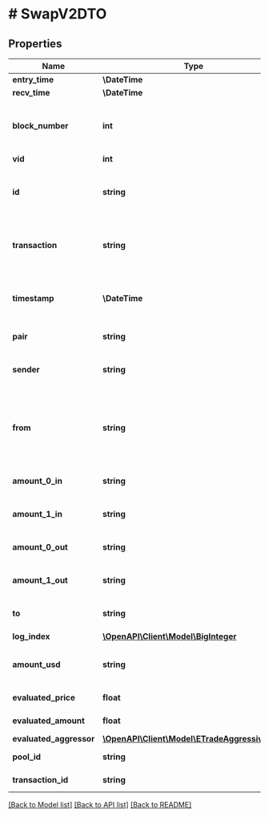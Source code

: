 # # SwapV2DTO

## Properties

Name | Type | Description | Notes
------------ | ------------- | ------------- | -------------
**entry_time** | **\DateTime** |  | [optional]
**recv_time** | **\DateTime** |  | [optional]
**block_number** | **int** | Number of block in which entity was recorded. | [optional]
**vid** | **int** |  | [optional]
**id** | **string** | Transaction hash plus index in Transaction swap array. | [optional]
**transaction** | **string** | Reference to transaction swap was included in. | [optional]
**timestamp** | **\DateTime** | Timestamp of swap, used for sorted lookups. | [optional]
**pair** | **string** | Reference to pair. | [optional]
**sender** | **string** | Address that initiated the swap. | [optional]
**from** | **string** | The EOA (Externally Owned Account) that initiated the transaction. | [optional]
**amount_0_in** | **string** | Amount of token0 sold. | [optional]
**amount_1_in** | **string** | Amount of token1 sold. | [optional]
**amount_0_out** | **string** | Amount of token0 received. | [optional]
**amount_1_out** | **string** | Amount of token1 received. | [optional]
**to** | **string** | Recipient of output tokens. | [optional]
**log_index** | [**\OpenAPI\Client\Model\BigInteger**](BigInteger.md) |  | [optional]
**amount_usd** | **string** | Derived amount of tokens sold in USD. | [optional]
**evaluated_price** | **float** |  | [optional] [readonly]
**evaluated_amount** | **float** |  | [optional] [readonly]
**evaluated_aggressor** | [**\OpenAPI\Client\Model\ETradeAggressiveSide**](ETradeAggressiveSide.md) |  | [optional]
**pool_id** | **string** |  | [optional] [readonly]
**transaction_id** | **string** |  | [optional] [readonly]

[[Back to Model list]](../../README.md#models) [[Back to API list]](../../README.md#endpoints) [[Back to README]](../../README.md)
